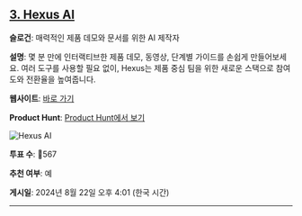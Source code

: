 ## [3. Hexus AI](https://www.producthunt.com/posts/hexus-ai?utm_campaign=producthunt-api&utm_medium=api-v2&utm_source=Application%3A+genexis+%28ID%3A+133272%29)

**슬로건**: 매력적인 제품 데모와 문서를 위한 AI 제작자

**설명**: 몇 분 만에 인터랙티브한 제품 데모, 동영상, 단계별 가이드를 손쉽게 만들어보세요. 여러 도구를 사용할 필요 없이, Hexus는 제품 중심 팀을 위한 새로운 스택으로 참여도와 전환율을 높여줍니다.

**웹사이트**: [바로 가기](https://www.producthunt.com/r/NVZB3HUW4YZSLN?utm_campaign=producthunt-api&utm_medium=api-v2&utm_source=Application%3A+genexis+%28ID%3A+133272%29)

**Product Hunt**: [Product Hunt에서 보기](https://www.producthunt.com/posts/hexus-ai?utm_campaign=producthunt-api&utm_medium=api-v2&utm_source=Application%3A+genexis+%28ID%3A+133272%29)


![Hexus AI](https://ph-files.imgix.net/2989507d-c97d-428d-b615-7f402c1c7778.png?auto=format&fit=crop&frame=1&h=512&w=1024)


**투표 수**: 🔺567

**추천 여부**: 예

**게시일**: 2024년 8월 22일 오후 4:01 (한국 시간)


---